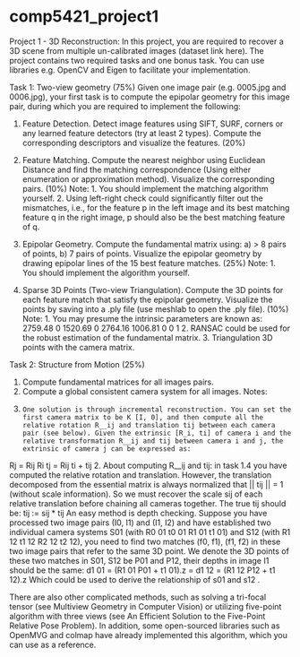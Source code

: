 # comp5421_project1
Project 1 - 3D Reconstruction:
In this project, you are required to recover a 3D scene from multiple un-calibrated images (dataset link here). The project contains two required tasks and one bonus task. You can use libraries e.g. OpenCV and Eigen to facilitate your implementation.
 
Task 1: Two-view geometry (75%)
Given one image pair (e.g. 0005.jpg and 0006.jpg), your first task is to compute the epipolar geometry for this image pair, during which you are required to implement the following:
1.    Feature Detection. Detect image features using SIFT, SURF, corners or any learned feature detectors (try at least 2 types). Compute the corresponding descriptors and visualize the features. (20%)
 
2.    Feature Matching. Compute the nearest neighbor using Euclidean Distance and find the matching correspondence (Using either enumeration or approximation method). Visualize the corresponding pairs. (10%)
Note: 1. You should implement the matching algorithm yourself.
          2. Using left-right check could significantly filter out the mismatches, i.e., for the feature p in the left image and its best matching feature q in the right image, p should also be the best matching feature of q.
 
3.    Epipolar Geometry. Compute the fundamental matrix using: a) > 8 pairs of points, b) 7 pairs of points. Visualize the epipolar geometry by drawing epipolar lines of the 15 best feature matches. (25%)
Note: 1. You should implement the algorithm yourself.
 
4.    Sparse 3D Points (Two-view Triangulation). Compute the 3D points for each feature match that satisfy the epipolar geometry. Visualize the points by saving into a .ply file (use meshlab to open the .ply file). (10%)
Note: 1. You may presume the intrinsic parameters are known as:
                        2759.48           0                      1520.69
                        0                      2764.16           1006.81
                        0                      0                      1
          2. RANSAC could be used for the robust estimation of the fundamental matrix.
          3. Triangulation 3D points with the camera matrix.
 
Task 2: Structure from Motion (25%)
1.    Compute fundamental matrices for all images pairs.
2.    Compute a global consistent camera system for all images.
Notes:
1.     One solution is through incremental reconstruction. You can set the first camera matrix to be K [I, 0], and then compute all the relative rotation R__ij and translation tij between each camera pair (see below). Given the extrinsic [R_i, ti] of camera i and the relative transformation R__ij and tij between camera i and j, the extrinsic of camera j can be expressed as:
Rj = Rij Ri
tj = Rij ti + tij
2.     About computing R__ij and tij: in task 1.4 you have computed the relative rotation and translation. However, the translation decomposed from the essential matrix is always normalized that || tij || = 1 (without scale information). So we must recover the scale sij of each relative translation before chaining all cameras together. The true tij should be: tij := sij * tij
An easy method is depth checking. Suppose you have processed two image pairs (I0, I1) and (I1, I2) and have established two individual camera systems S01 (with R0 01 t0 01 R1 01 t1 01) and S12 (with R1 12 t1 12 R2 12 t2 12), you need to find two matches (f0, f1), (f1, f2) in these two image pairs that refer to the same 3D point. We denote the 3D points of these two matches in S01, S12 be P01 and P12, their depths in image I1 should be the same:
                                    d1 01 = (R1 01 P01 + t1 01).z = d1 12 = (R1 12 P12 + t1 12).z
Which could be used to derive the relationship of s01 and s12 .
 
There are also other complicated methods, such as solving a tri-focal tensor (see Multiview Geometry in Computer Vision) or utilizing five-point algorithm with three views (see An Efficient Solution to the Five-Point Relative Pose Problem). In addition, some open-sourced libraries such as OpenMVG and colmap have already implemented this algorithm, which you can use as a reference.
